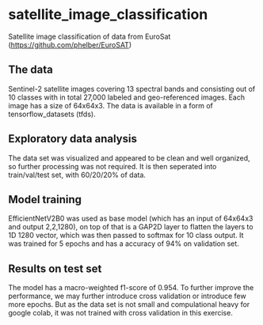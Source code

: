 # satellite_image_classification
Satellite image classification of data from EuroSat (https://github.com/phelber/EuroSAT)

## The data
Sentinel-2 satellite images covering 13 spectral bands and consisting out of 10 classes with in total 27,000 labeled and geo-referenced images. Each image has a size of 64x64x3. The data is available in a form of tensorflow_datasets (tfds).

## Exploratory data analysis 
The data set was visualized and appeared to be clean and well organized, so further processing was not required. It is then seperated into train/val/test set, with 60/20/20% of data.

## Model training
EfficientNetV2B0 was used as base model (which has an input of 64x64x3 and output 2,2,1280), on top of that is a GAP2D layer to flatten the layers to 1D 1280 vector, which was then passed to softmax for 10 class output. It was trained for 5 epochs and has a accuracy of 94% on validation set.

## Results on test set
The model has a macro-weighted f1-score of 0.954. To further improve the performance, we may further introduce cross validation or introduce few more epochs. But as the data set is not small and compulational heavy for google colab, it was not trained with cross validation in this exercise.
